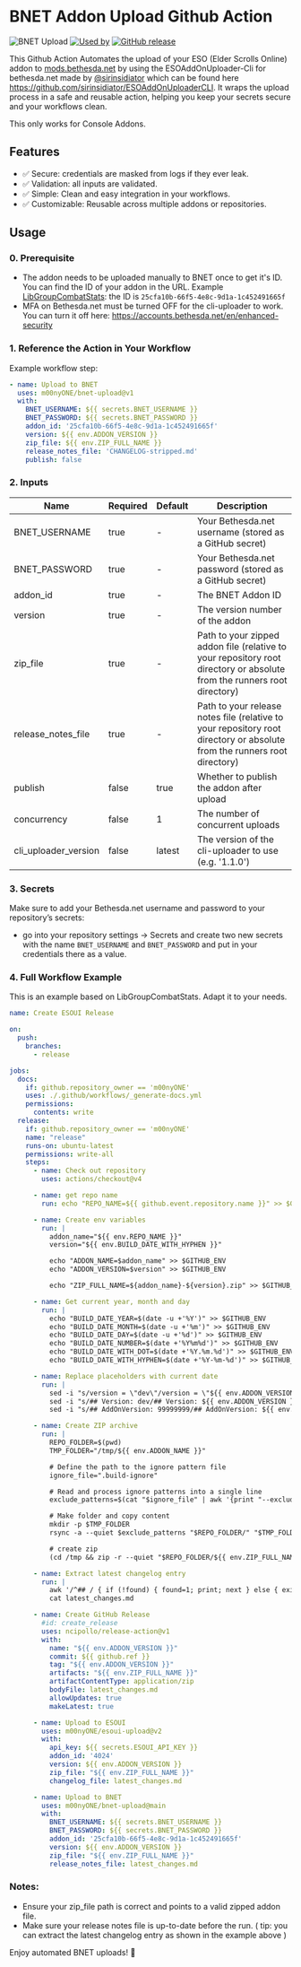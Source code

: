 # BNET Addon Upload Github Action

![BNET Upload](https://img.shields.io/badge/BNET-Upload-blue?logo=github-actions&style=flat-square)
[![Used by](https://img.shields.io/badge/dynamic/json?color=success&label=Used%20by&query=repositoryCount&url=https://api.github.com/repos/m00nyONE/bnet-upload)](https://github.com/m00nyONE/bnet-upload/network/dependents)
[![GitHub release](https://img.shields.io/github/v/tag/m00nyONE/bnet-upload?label=release)](https://github.com/m00nyONE/bnet-upload/releases)


This Github Action Automates the upload of your ESO (Elder Scrolls Online) addon to [mods.bethesda.net](https://mods.bethesda.net/en/elderscrollsonline/) by using the ESOAddOnUploader-Cli for bethesda.net made by [@sirinsidiator](https://github.com/sirinsidiator) which can be found here https://github.com/sirinsidiator/ESOAddOnUploaderCLI.
It wraps the upload process in a safe and reusable action, helping you keep your secrets secure and your workflows clean.


This only works for Console Addons.


## Features

- ✅ Secure: credentials are masked from logs if they ever leak.
- ✅ Validation: all inputs are validated.
- ✅ Simple: Clean and easy integration in your workflows.
- ✅ Customizable: Reusable across multiple addons or repositories.

## Usage

### 0. Prerequisite

- The addon needs to be uploaded manually to BNET once to get it's ID. You can find the ID of your addon in the URL. Example [LibGroupCombatStats](https://mods.bethesda.net/en/elderscrollsonline/details/25cfa10b-66f5-4e8c-9d1a-1c452491665f/LibGroupCombatStats): the ID is `25cfa10b-66f5-4e8c-9d1a-1c452491665f`
- MFA on Bethesda.net must be turned OFF for the cli-uploader to work. You can turn it off here: https://accounts.bethesda.net/en/enhanced-security

### 1. Reference the Action in Your Workflow

Example workflow step:

```yaml
- name: Upload to BNET
  uses: m00nyONE/bnet-upload@v1
  with:
    BNET_USERNAME: ${{ secrets.BNET_USERNAME }}
    BNET_PASSWORD: ${{ secrets.BNET_PASSWORD }}
    addon_id: '25cfa10b-66f5-4e8c-9d1a-1c452491665f'
    version: ${{ env.ADDON_VERSION }}
    zip_file: ${{ env.ZIP_FULL_NAME }}
    release_notes_file: 'CHANGELOG-stripped.md'
    publish: false
```

### 2. Inputs
| Name                 | Required | Default | Description                                                                                                              |
|----------------------|----------|---------|--------------------------------------------------------------------------------------------------------------------------|
| BNET_USERNAME        | true     | -       | Your Bethesda.net username (stored as a GitHub secret)                                                                   |
| BNET_PASSWORD        | true     | -       | Your Bethesda.net password (stored as a GitHub secret)                                                                   |
| addon_id             | true     | -       | The BNET Addon ID                                                                                                        |
| version              | true     | -       | The version number of the addon                                                                                          |
| zip_file             | true     | -       | Path to your zipped addon file (relative to your repository root directory or absolute from the runners root directory)  |
| release_notes_file   | true     | -       | Path to your release notes file (relative to your repository root directory or absolute from the runners root directory) |
| publish              | false    | true    | Whether to publish the addon after upload                                                                                |
| concurrency          | false    | 1       | The number of concurrent uploads                                                                                         |
| cli_uploader_version | false    | latest  | The version of the cli-uploader to use (e.g. '1.1.0')                                                                    |

### 3. Secrets

Make sure to add your Bethesda.net username and password to your repository’s secrets:
- go into your repository settings -> Secrets and create two new secrets with the name `BNET_USERNAME` and `BNET_PASSWORD` and put in your credentials there as a value.

### 4. Full Workflow Example

This is an example based on LibGroupCombatStats. Adapt it to your needs.

```yaml
name: Create ESOUI Release

on:
  push:
    branches:
      - release

jobs:
  docs:
    if: github.repository_owner == 'm00nyONE'
    uses: ./.github/workflows/_generate-docs.yml
    permissions:
      contents: write
  release:
    if: github.repository_owner == 'm00nyONE'
    name: "release"
    runs-on: ubuntu-latest
    permissions: write-all
    steps:
      - name: Check out repository
        uses: actions/checkout@v4

      - name: get repo name
        run: echo "REPO_NAME=${{ github.event.repository.name }}" >> $GITHUB_ENV

      - name: Create env variables
        run: |
          addon_name="${{ env.REPO_NAME }}"
          version="${{ env.BUILD_DATE_WITH_HYPHEN }}"

          echo "ADDON_NAME=$addon_name" >> $GITHUB_ENV
          echo "ADDON_VERSION=$version" >> $GITHUB_ENV

          echo "ZIP_FULL_NAME=${addon_name}-${version}.zip" >> $GITHUB_ENV

      - name: Get current year, month and day
        run: |
          echo "BUILD_DATE_YEAR=$(date -u +'%Y')" >> $GITHUB_ENV
          echo "BUILD_DATE_MONTH=$(date -u +'%m')" >> $GITHUB_ENV
          echo "BUILD_DATE_DAY=$(date -u +'%d')" >> $GITHUB_ENV
          echo "BUILD_DATE_NUMBER=$(date +'%Y%m%d')" >> $GITHUB_ENV
          echo "BUILD_DATE_WITH_DOT=$(date +'%Y.%m.%d')" >> $GITHUB_ENV
          echo "BUILD_DATE_WITH_HYPHEN=$(date +'%Y-%m-%d')" >> $GITHUB_ENV

      - name: Replace placeholders with current date
        run: |
          sed -i "s/version = \"dev\"/version = \"${{ env.ADDON_VERSION }}\"/g" ${{ env.ADDON_NAME }}.lua
          sed -i "s/## Version: dev/## Version: ${{ env.ADDON_VERSION }}/g" ${{ env.ADDON_NAME }}.addon
          sed -i "s/## AddOnVersion: 99999999/## AddOnVersion: ${{ env.BUILD_DATE_NUMBER }}/g" ${{ env.ADDON_NAME }}.addon

      - name: Create ZIP archive
        run: |
          REPO_FOLDER=$(pwd)
          TMP_FOLDER="/tmp/${{ env.ADDON_NAME }}"

          # Define the path to the ignore pattern file
          ignore_file=".build-ignore"

          # Read and process ignore patterns into a single line
          exclude_patterns=$(cat "$ignore_file" | awk '{print "--exclude " $0}' | tr '\n' ' ')

          # Make folder and copy content
          mkdir -p $TMP_FOLDER
          rsync -a --quiet $exclude_patterns "$REPO_FOLDER/" "$TMP_FOLDER/"

          # create zip
          (cd /tmp && zip -r --quiet "$REPO_FOLDER/${{ env.ZIP_FULL_NAME }}" "${{ env.ADDON_NAME }}")

      - name: Extract latest changelog entry
        run: |
          awk '/^## / { if (!found) { found=1; print; next } else { exit } } found' CHANGELOG.md > latest_changes.md
          cat latest_changes.md

      - name: Create GitHub Release
        #id: create_release
        uses: ncipollo/release-action@v1
        with:
          name: "${{ env.ADDON_VERSION }}"
          commit: ${{ github.ref }}
          tag: "${{ env.ADDON_VERSION }}"
          artifacts: "${{ env.ZIP_FULL_NAME }}"
          artifactContentType: application/zip
          bodyFile: latest_changes.md
          allowUpdates: true
          makeLatest: true

      - name: Upload to ESOUI
        uses: m00nyONE/esoui-upload@v2
        with:
          api_key: ${{ secrets.ESOUI_API_KEY }}
          addon_id: '4024'
          version: ${{ env.ADDON_VERSION }}
          zip_file: "${{ env.ZIP_FULL_NAME }}"
          changelog_file: latest_changes.md

      - name: Upload to BNET
        uses: m00nyONE/bnet-upload@main
        with:
          BNET_USERNAME: ${{ secrets.BNET_USERNAME }}
          BNET_PASSWORD: ${{ secrets.BNET_PASSWORD }}
          addon_id: '25cfa10b-66f5-4e8c-9d1a-1c452491665f'
          version: ${{ env.ADDON_VERSION }}
          zip_file: "${{ env.ZIP_FULL_NAME }}"
          release_notes_file: latest_changes.md
```


### Notes:
- Ensure your zip_file path is correct and points to a valid zipped addon file.
- Make sure your release notes file is up-to-date before the run. ( tip: you can extract the latest changelog entry as shown in the example above )

Enjoy automated BNET uploads! 🚀